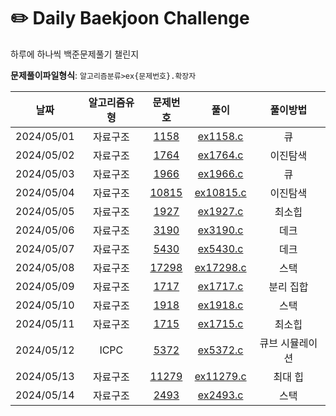 # ✏️ Daily Baekjoon Challenge
하루에 하나씩 백준문제풀기 챌린지

**문제풀이파일형식**: `알고리즘분류>ex{문제번호}.확장자`

|날짜|알고리즘유형|문제번호|풀이|풀이방법|
|:-:|:-:|:-:|:-:|:-:|
|2024/05/01|자료구조|[1158](https://www.acmicpc.net/problem/1158)|[ex1158.c](/DataStructure/ex1158.c)|큐|
|2024/05/02|자료구조|[1764](https://www.acmicpc.net/problem/1764)|[ex1764.c](/DataStructure/ex1764.c)|이진탐색|
|2024/05/03|자료구조|[1966](https://www.acmicpc.net/problem/1966)|[ex1966.c](/DataStructure/ex1966.c)|큐|
|2024/05/04|자료구조|[10815](https://www.acmicpc.net/problem/10815)|[ex10815.c](/DataStructure/ex10815.c)|이진탐색|
|2024/05/05|자료구조|[1927](https://www.acmicpc.net/problem/1927)|[ex1927.c](/DataStructure/ex1927.c)|최소힙|
|2024/05/06|자료구조|[3190](https://www.acmicpc.net/problem/3190)|[ex3190.c](/DataStructure/ex3190.c)|데크|
|2024/05/07|자료구조|[5430](https://www.acmicpc.net/problem/5430)|[ex5430.c](/DataStructure/ex5430.c)|데크|
|2024/05/08|자료구조|[17298](https://www.acmicpc.net/problem/17298)|[ex17298.c](/DataStructure/ex17298.c)|스택|
|2024/05/09|자료구조|[1717](https://www.acmicpc.net/problem/1717)|[ex1717.c](/DataStructure/ex1717.c)|분리 집합|
|2024/05/10|자료구조|[1918](https://www.acmicpc.net/problem/1918)|[ex1918.c](/DataStructure/ex1918.c)|스택|
|2024/05/11|자료구조|[1715](https://www.acmicpc.net/problem/1715)|[ex1715.c](/DataStructure/ex1715.c)|최소힙|
|2024/05/12|ICPC|[5372](https://www.acmicpc.net/problem/5372)|[ex5372.c](/ICPC/ex5372.c)|큐브 시뮬레이션||2024/05/13|자료구조|[11279](https://www.acmicpc.net/problem/11279)|[ex11279.c](/DataStructure/ex11279.c)|최대 힙|
|2024/05/13|자료구조|[11279](https://www.acmicpc.net/problem/11279)|[ex11279.c](/DataStructure/ex11279.c)|최대 힙|
|2024/05/14|자료구조|[2493](https://www.acmicpc.net/problem/2493)|[ex2493.c](/DataStructure/ex2493.c)|스택|
